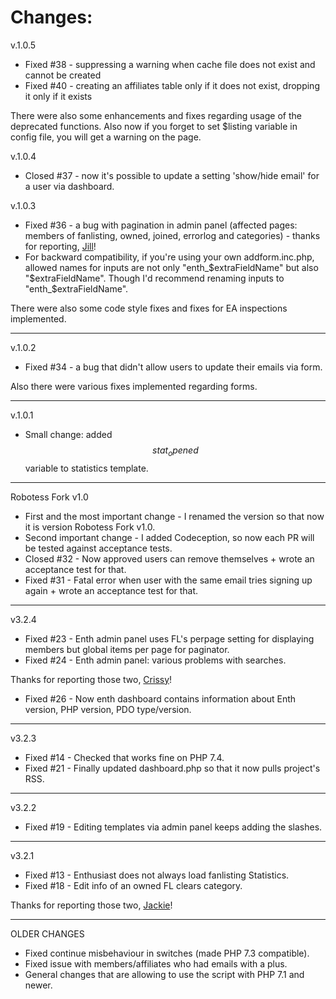 # Changes:

v.1.0.5

* Fixed #38 - suppressing a warning when cache file does not exist and cannot be created
* Fixed #40 - creating an affiliates table only if it does not exist, dropping it only if it exists

There were also some enhancements and fixes regarding usage of the deprecated functions. Also now if you forget to set $listing variable in config file, you will get a warning on the page. 

v.1.0.4

* Closed #37 - now it's possible to update a setting 'show/hide email' for a user via dashboard.

v.1.0.3

* Fixed #36 - a bug with pagination in admin panel (affected pages: members of fanlisting, owned, joined, errorlog and categories) - thanks for reporting, [Jill](http://totallygirl.net)!
* For backward compatibility, if you're using your own addform.inc.php, allowed names for inputs are not only "enth_$extraFieldName" but also "$extraFieldName". Though I'd recommend renaming inputs to "enth_$extraFieldName".

There were also some code style fixes and fixes for EA inspections implemented.

---

v.1.0.2

* Fixed #34 - a bug that didn't allow users to update their emails via form.

Also there were various fixes implemented regarding forms.

---

v.1.0.1

* Small change: added $$stat_opened$$ variable to statistics template.

---

Robotess Fork v1.0

* First and the most important change - I renamed the version so that now it is version Robotess Fork v1.0.
* Second important change - I added Codeception, so now each PR will be tested against acceptance tests.
* Closed #32 - Now approved users can remove themselves + wrote an acceptance test for that.
* Fixed #31 - Fatal error when user with the same email tries signing up again + wrote an acceptance test for that.

---

v3.2.4

* Fixed #23 - Enth admin panel uses FL's perpage setting for displaying members but global items per page for paginator.
* Fixed #24 - Enth admin panel: various problems with searches.

Thanks for reporting those two, [Crissy](http://allneonlike.org)!
* Fixed #26 - Now enth dashboard contains information about Enth version, PHP version, PDO type/version.

---

v3.2.3

* Fixed #14 - Checked that works fine on PHP 7.4.
* Fixed #21 - Finally updated dashboard.php so that it now pulls project's RSS.

---

v3.2.2

* Fixed #19 - Editing templates via admin panel keeps adding the slashes.

---

v3.2.1

* Fixed #13 - Enthusiast does not always load fanlisting Statistics.
* Fixed #18 - Edit info of an owned FL clears category.

Thanks for reporting those two, [Jackie](https://www.celes.net)!

---

OLDER CHANGES
* Fixed continue misbehaviour in switches (made PHP 7.3 compatible).
* Fixed issue with members/affiliates who had emails with a plus.
* General changes that are allowing to use the script with PHP 7.1 and newer.
